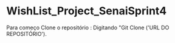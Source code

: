 # WishList_Project_SenaiSprint4

Para começo Clone o repositório :
Digitando "Git Clone ('URL DO REPOSITÓRIO').
